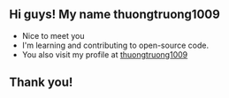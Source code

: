 ## Hi guys! My name thuongtruong1009
* Nice to meet you
* I'm learning and contributing to open-source code.
* You also visit my profile at [thuongtruong1009](https://github.com/thuongtruong1009)
## Thank you!
